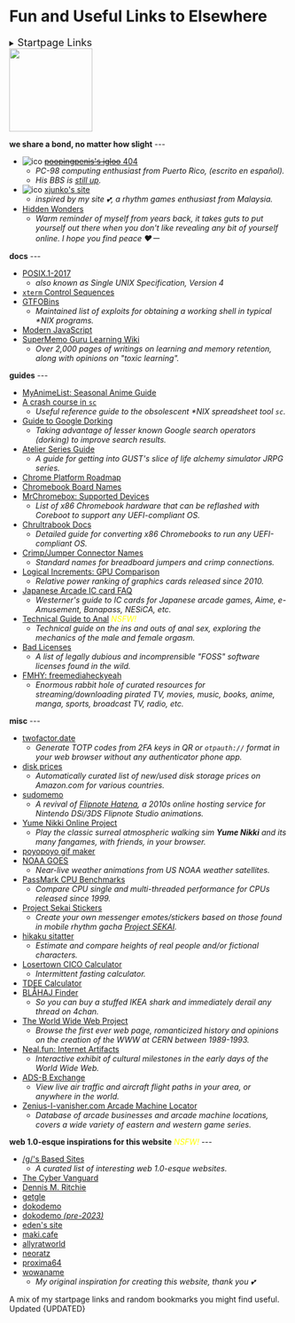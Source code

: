 <!-- started 2022/8/3 -->
<!-- updated 2024/1/12 -->
# Fun and Useful Links to Elsewhere

<details>
<summary><span style="font-size: 130%;">Startpage Links</span></summary>

**4channel** <span class="blink" style="color: #FFFF00;"><em>NSFW!</em></span> --- <br/>
[/g/](https://boards.4channel.org/g/catalog) <sup>*[desu](https://desuarchive.org/g/)*</sup> ·
[/ck/](https://boards.4channel.org/ck/catalog) <sup>*[warosu](https://warosu.org/ck/)*</sup> ·
[/o/](https://boards.4channel.org/o/catalog) <sup>*[4plebs](https://archive.4plebs.org/o/)*</sup> ·
[[s4s]](https://boards.4chan.org/s4s/catalog) <sup>*[4plebs](https://archive.4plebs.org/s4s/)*</sup>

**4channel shit-tier** <span class="blink" style="color: #FFFF00;"><em>NSFW!</em></span> --- <br/>
[/a/](https://boards.4channel.org/a/catalog) <sup>*[desu](https://desuarchive.org/a/)*</sup> ·
[/v/](https://boards.4channel.org/v/catalog) <sup>*[b4k](https://arch.b4k.co/v/)*</sup> ·
[/vg/](https://boards.4channel.org/vg/catalog) <sup>*[b4k](https://arch.b4k.co/vg/)*</sup> ·
[/x/](https://boards.4channel.org/x/catalog) <sup>*[4plebs](https://archive.4plebs.org/x/)*</sup> ·
[/cgl/](https://boards.4channel.org/cgl/catalog) <sup>*[desu](https://desuarchive.org/cgl/)*</sup> ·
[/fa/](https://boards.4channel.org/fa/catalog) <sup>*[warosu](https://warosu.org/fa/)*</sup> ·
[/lgbt/](https://boards.4channel.org/lgbt/catalog) <sup>*[archived](https://archived.moe/lgbt/)*</sup> ·
[/fit/](https://boards.4channel.org/fit/catalog) <sup>*[desu](https://desuarchive.org/fit/)*</sup> ·
[/jp/](https://boards.4channel.org/jp/catalog) <sup>*[warosu](https://warosu.org/jp/)*</sup>

**fanart/doujinshi** <span class="blink" style="color: #FFFF00;"><em>NSFW!</em></span> ---
[gelbooru](https://gelbooru.com) ·
[nhentai](https://nhentai.net) ·
[pixiv](https://www.pixiv.net/en/tags/初音ミク)

**alt. frontends** ---

<form method="get" action="https://nitter.eda.gay/search">
	<select name="f">
		<option value="users">Users</option>
		<option value="tweet">Tweets</option>
	</select>
  <input type="search" name="q" placeholder="Nitter" />
  <input type="submit" value="Search" />
</form>


**sauce** ---
[iqdb](https://iqdb.org) ·
[saucenao](https://saucenao.com) ·
[trace.moe](https://trace.moe) ·
[google](https://www.google.com/imghp) ·
[yandex](https://yandex.com/images)

**streaming** ---
[youtube](https://youtube.com) ·
[niconico](https://nicovideo.jp) ·
[animixplay](https://animixplay.to) ·
[mangadex](https://mangadex.org)

**filesharing** ---
[magnet-dl]({GIT_REMOTE}/zzzzzzz-stats/actions/workflows/magnet-dl.yml)
	<sup>*[source code]({GIT_REMOTE}/atelier/blob/master/.github/workflows/magnet-dl.yml)*</sup> ·
[nyaa](https://nyaa.si) ·
[fitgirl](https://fitgirl-repacks.site) ·
[CDromance](https://cdromance.com) ·
~~[zLibrary (rip)](https://u1lib.org)~~

**file hosts** ---
[catbox](https://catbox.moe) <sup>*[litterbox](https://litterbox.catbox.moe)*</sup> ·
[0x0.st](https://0x0.st)

**benchmarks** ---
[CPU Mark](https://cpubenchmark.net/singleCompare.php) ·
[G3D Mark](https://videocardbenchmark.net/singleCompare.php)

**stores** ---
[aliexpress](https://aliexpress.com) ·
[walmart](https://walmart.com) ·
[ebay](https://ebay.com) ·
[amazon](https://amazon.com) <sup>*[jp](https://amazon.jp)*</sup> ·
[mandarake](https://order.mandarake.co.jp/order/?lang=en)

</details>

<img class="right" style="width: 150px;" src="https://upload.wikimedia.org/wikipedia/commons/d/d1/WWW-LetShare.svg" />

**we share a bond, no matter how slight** ---
* ![ico]({DOC_ROOT}/static/button/affiliates/poopingpenis.gif) [~~poopingpenis's igloo~~ 404](https://poopingpenis.netlify.app/)
	* _PC-98 computing enthusiast from Puerto Rico, (escrito en español)._
	* _His BBS is [still up](https://poopingpenis.bbs.fc2.com)._
* ![ico]({DOC_ROOT}/static/button/affiliates/xjunko.png) [xjunko's site](https://konno.ovh)
	* _inspired by my site 💕, a rhythm games enthusiast from Malaysia._
* [Hidden Wonders](https://hiddenwonders.xyz)
	* _Warm reminder of myself from years back, it takes guts to put yourself out there when you don't like revealing any bit of yourself online. I hope you find peace ❤️ー_

**docs** ---
* [POSIX.1-2017](https://pubs.opengroup.org/onlinepubs/9699919799)
	* _also known as Single UNIX Specification, Version 4_
* <a href="https://chromium.googlesource.com/apps/libapps/+/HEAD/hterm/docs/ControlSequences&#46;md">`xterm` Control Sequences</a>
* [GTFOBins](https://gtfobins.github.io)
	* _Maintained list of exploits for obtaining a working shell in typical *NIX programs._
* [Modern JavaScript](https://javascript.info)
* [SuperMemo Guru Learning Wiki](https://supermemo.guru/wiki/SuperMemo_Guru)
	* _Over 2,000 pages of writings on learning and memory retention, along with opinions on "toxic learning"._

**guides** ---
* [MyAnimeList: Seasonal Anime Guide](https://myanimelist.net/anime/season)
* [A crash course in `sc`](http://blog.startaylor.net/2016/08/29/sc)
	* _Useful reference guide to the obsolescent *NIX spreadsheet tool `sc`._
* [Guide to Google Dorking](https://kit.exposingtheinvisible.org/en/google-dorking.html)
	* _Taking advantage of lesser known Google search operators (dorking) to improve search results._
* [Atelier Series Guide](https://barrelwisdom.com/blog/atelier-series-guide)
	* _A guide for getting into GUST's slice of life alchemy simulator JRPG series._
* [Chrome Platform Roadmap](https://chromestatus.com/roadmap)
* [Chromebook Board Names](https://chromiumdash.appspot.com/serving-builds?deviceCategory=ChromeOS)
* [MrChromebox: Supported Devices](https://mrchromebox.tech/#devices)
	* _List of x86 Chromebook hardware that can be reflashed with Coreboot to support any UEFI-compliant OS._
* [Chrultrabook Docs](https://chrultrabook.github.io/docs/)
	* _Detailed guide for converting x86 Chromebooks to run any UEFI-compliant OS._
* [Crimp/Jumper Connector Names](https://www.mattmillman.com/info/crimpconnectors)
	* _Standard names for breadboard jumpers and crimp connections._
* [Logical Increments: GPU Comparison](https://www.logicalincrements.com/articles/graphicscardcomparison)
	* _Relative power ranking of graphics cards released since 2010._
* [Japanese Arcade IC card FAQ](https://old.reddit.com/r/rhythmgames/comments/w8cxcs/arcade_ic_card_faq/)
	* _Westerner's guide to IC cards for Japanese arcade games, Aime, e-Amusement, Banapass, NESiCA, etc._
* [Technical Guide to Anal](https://github.com/regdude/anal) <span class="blink" style="color: #FFFF00;"><em>NSFW!</em></span>
	* _Technical guide on the ins and outs of anal sex, exploring the mechanics of the male and female orgasm._
* [Bad Licenses](https://github.com/ErikMcClure/bad-licenses)
	* _A list of legally dubious and incomprensible "FOSS" software licenses found in the wild._
* [FMHY: freemediaheckyeah](https://fmhy.net)
	* _Enormous rabbit hole of curated resources for streaming/downloading pirated TV, movies, music, books, anime, manga, sports, broadcast TV, radio, etc._

**misc** ---
* [twofactor.date](https://twofactor.date)
	* _Generate TOTP codes from 2FA keys in QR or `otpauth://` format in your web browser without any authenticator phone app._
* [disk prices](https://diskprices.com)
	* _Automatically curated list of new/used disk storage prices on Amazon.com for various countries._
* [sudomemo](https://www.sudomemo.net)
	* _A revival of [Flipnote Hatena](https://en.wikipedia.org/wiki/Flipnote_Studio), a 2010s online hosting service for Nintendo DSi/3DS Flipnote Studio animations._
* [Yume Nikki Online Project](https://ynoproject.net)
	* _Play the classic surreal atmospheric walking sim **Yume Nikki** and its many fangames, with friends, in your browser._
* [poyopoyo gif maker](https://poyopoyo.gifanimaker.com)
* [NOAA GOES](https://www.star.nesdis.noaa.gov/GOES)
	* _Near-live weather animations from US NOAA weather satellites._
* [PassMark CPU Benchmarks](https://www.cpubenchmark.net/singleCompare.php)
	* _Compare CPU single and multi-threaded performance for CPUs released since 1999._
* [Project Sekai Stickers](https://st.ayaka.one/)
	* _Create your own messenger emotes/stickers based on those found in mobile rhythm gacha [Project SEKAI](https://projectsekai.fandom.com/wiki/Project_SEKAI_COLORFUL_STAGE!)._
* [hikaku sitatter](https://hikaku-sitatter.com/en/)
	* _Estimate and compare heights of real people and/or fictional characters._
* [Losertown CICO Calculator](https://www.losertown.org/eats/cal.php)
	* _Intermittent fasting calculator._
* [TDEE Calculator](https://tdeecalculator.net)
* [BLÅHAJ Finder](https://blahaj.quest/)
	* _So you can buy a stuffed IKEA shark and immediately derail any thread on 4chan._
* [The World Wide Web Project](http://info.cern.ch/)
	* _Browse the first ever web page, romanticized history and opinions on the creation of the WWW at CERN between 1989-1993._
* [Neal.fun: Internet Artifacts](https://neal.fun/internet-artifacts/)
	* _Interactive exhibit of cultural milestones in the early days of the World Wide Web._
* [ADS-B Exchange](https://globe.adsbexchange.com/)
	* _View live air traffic and aircraft flight paths in your area, or anywhere in the world._
* [Zenius-I-vanisher.com Arcade Machine Locator](https://zenius-i-vanisher.com/v5.2/arcades.php)
	* _Database of arcade businesses and arcade machine locations, covers a wide variety of eastern and western game series._

**web 1.0-esque inspirations for this website** <span class="blink" style="color: #FFFF00;"><em>NSFW!</em></span> ---
* [/g/'s Based Sites](https://based.coom.tech)
	* _A curated list of interesting web 1.0-esque websites._
* [The Cyber Vanguard](https://cyber.dabamos.de)
* [Dennis M. Ritchie](https://www.bell-labs.com/usr/dmr/www)
* [getgle](https://getgle.org)
* [dokodemo](https://dokode.moe)
* [dokodemo _(pre-2023)_](https://web.archive.org/web/20220731061144/https://dokodemo.neocities.org/)
* [eden's site](https://eda.gay)
* [maki.cafe](https://maki.cafe)
* [allyratworld](https://allyratworld.neocities.org/home.html)
* [neoratz](https://neoratz.neocities.org/)
* [proxima64](https://proxima64.org)
* [wowaname](https://wowana.me)
	* _My original inspiration for creating this website, thank you 💕_


A mix of my startpage links and random bookmarks you might find useful.<br/>
Updated {UPDATED}
